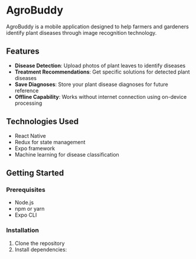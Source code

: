 # AgroBuddy

AgroBuddy is a mobile application designed to help farmers and gardeners identify plant diseases through image recognition technology.

## Features

- **Disease Detection**: Upload photos of plant leaves to identify diseases
- **Treatment Recommendations**: Get specific solutions for detected plant diseases
- **Save Diagnoses**: Store your plant disease diagnoses for future reference
- **Offline Capability**: Works without internet connection using on-device processing

## Technologies Used

- React Native
- Redux for state management
- Expo framework
- Machine learning for disease classification

## Getting Started

### Prerequisites

- Node.js
- npm or yarn
- Expo CLI

### Installation

1. Clone the repository
2. Install dependencies: